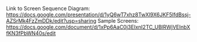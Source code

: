 Link to Screen Sequence Diagram: https://docs.google.com/presentation/d/1yQ6wT7xhz8TwXl9X6JKF5IfdBssj-AZSrMk4FzZmDDk/edit?usp=sharing
Sample Screens: https://docs.google.com/document/d/1xPp6AaC0j3EIxnI2TC_UBlRWjVEInbXfKN3fPbWN40s/edit